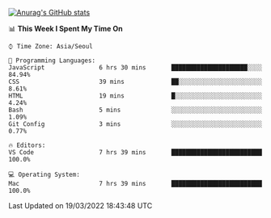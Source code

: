 
<!--
**BHyeonKim/BHyeonKim** is a ✨ _special_ ✨ repository because its `README.md` (this file) appears on your GitHub profile.

Here are some ideas to get you started:

- 🔭 I’m currently working on ...
- 🌱 I’m currently learning ...
- 👯 I’m looking to collaborate on ...
- 🤔 I’m looking for help with ...
- 💬 Ask me about ...
- 📫 How to reach me: ...
- 😄 Pronouns: ...
- ⚡ Fun fact: ...
-->
[![Anurag's GitHub stats](https://github-readme-stats.vercel.app/api?username=BHyeonKim&show_icons=true&theme=dark)
](https://github.com/anuraghazra/github-readme-stats)
<!--START_SECTION:waka-->
📊 **This Week I Spent My Time On** 

```text
⌚︎ Time Zone: Asia/Seoul

💬 Programming Languages: 
JavaScript               6 hrs 30 mins       █████████████████████░░░░   84.94% 
CSS                      39 mins             ██░░░░░░░░░░░░░░░░░░░░░░░   8.61% 
HTML                     19 mins             █░░░░░░░░░░░░░░░░░░░░░░░░   4.24% 
Bash                     5 mins              ░░░░░░░░░░░░░░░░░░░░░░░░░   1.09% 
Git Config               3 mins              ░░░░░░░░░░░░░░░░░░░░░░░░░   0.77%

🔥 Editors: 
VS Code                  7 hrs 39 mins       █████████████████████████   100.0%

💻 Operating System: 
Mac                      7 hrs 39 mins       █████████████████████████   100.0%

```


 Last Updated on 19/03/2022 18:43:48 UTC
<!--END_SECTION:waka-->

